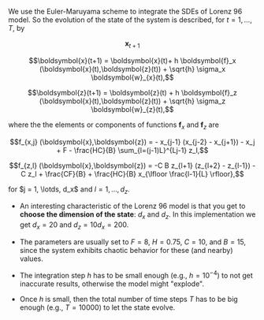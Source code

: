 We use the Euler-Maruyama scheme to integrate the SDEs of Lorenz 96 model. So the evolution of the state of the system is described, for $t=1,\ldots,T$, by

$$\boldsymbol{x}_{t+1}$$

$$\boldsymbol{x}(t+1) = \boldsymbol{x}(t)+ h \boldsymbol{f}_x (\boldsymbol{x}(t),\boldsymbol{z}(t))  + \sqrt{h} \sigma_x \boldsymbol{w}_{x}(t),$$
 
$$\boldsymbol{z}(t+1) =  \boldsymbol{z}(t) + h \boldsymbol{f}_z (\boldsymbol{x}(t),\boldsymbol{z}(t)) + \sqrt{h} \sigma_z \boldsymbol{w}_{z}(t),$$

where the the elements or components of functions $\boldsymbol{f}_x$ and $\boldsymbol{f}_z$ are

$$f_{x,j} (\boldsymbol{x},\boldsymbol{z}) = - x_{j-1} (x_{j-2} - x_{j+1}) - x_j + F - \frac{HC}{B} \sum_{l=(j-1)L}^{Lj-1} z_l,$$

$$f_{z,l} (\boldsymbol{x},\boldsymbol{z}) = -C B z_{l+1} (z_{l+2} - z_{l-1}) - C z_l + \frac{CF}{B} + \frac{HC}{B} x_{\lfloor \frac{l-1}{L} \rfloor},$$

for $j = 1, \lotds, d_x$ and $l = 1,\ldots, d_z$.

* An interesting characteristic of the Lorenz 96 model is that you get to **choose the dimension of the state**: $d_x$ and $d_z$. In this implementation we get $d_x = 20$ and $d_z = 10 d_x = 200$.

* The parameters are usually set to $F = 8$, $H = 0.75$, $C = 10$, and $B = 15$, since the system exhibits chaotic behavior for these (and nearby) values.

* The integration step $h$ has to be small enough (e.g., $h = 10^{-4}$) to not get inaccurate results, otherwise the model might "explode". 

* Once $h$ is small, then the total number of time steps $T$ has to be big enough (e.g., $T = 10000$) to let the state evolve. 
